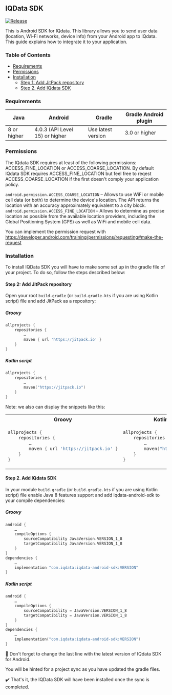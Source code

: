 ## IQData SDK

[![Release](https://jitpack.io/v/jitpack/android-example.svg)](https://jitpack.io/#jitpack/android-example)

This is Android SDK for IQdata. This library allows you to send user data (location, Wi-Fi networks, device info) from your Android app to IQdata. This guide explains how to integrate it to your application.

### Table of Contents
- [Requirements](#requirements)
- [Permissions](#permissions)
- [Installation](#installation)
    - [Step 1: Add JitPack repository](#step-1-add-jitpack-repository)
    - [Step 2. Add IQdata SDK](#step-2-add-iqdata-sdk)

### Requirements
|Java|Android|Gradle|Gradle Android plugin|
|---|---|---|---|
|8 or higher|4.0.3 (API Level 15) or higher|Use latest version|3.0 or higher|

### Permissions
The IQdata SDK requires at least of the following permissions: ACCESS_FINE_LOCATION or ACCESS_COARSE_LOCATION. By default IQdata SDK requires ACCESS_FINE_LOCATION but feel free to reqest ACCESS_COARSE_LOCATION if the first doesn't comply your application policy.

`android.permission.ACCESS_COARSE_LOCATION` – Allows to use WiFi or mobile cell data (or both) to determine the device's location. The API returns the location with an accuracy approximately equivalent to a city block.
`android.permission.ACCESS_FINE_LOCATION` – Allows to determine as precise location as possible from the available location providers, including the Global Positioning System (GPS) as well as WiFi and mobile cell data.

You can implement the permission request with https://developer.android.com/training/permissions/requesting#make-the-request

### Installation

To install IQData SDK you will have to make some set up in the gradle file of your project. To do so, follow the steps described below:

#### Step 2: Add JitPack repository

Open your root `build.gradle` (or `build.gradle.kts` if you are using Kotlin script) file and add JitPack as a repository:

##### Groovy
```groovy
allprojects {
    repositories {
        …
        maven { url 'https://jitpack.io' }
    }
}
```
##### Kotlin script
```kotlin
allprojects {
    repositories {
        …
        maven("https://jitpack.io")
    }
}
```
Note: we also can display the snippets like this:
<table>
<tr>
<th>Groovy</th>
<th>Kotlin script</th>
</tr>
<tr>
<td>
    
```groovy
allprojects {
    repositories {
        …
        maven { url 'https://jitpack.io' }
    }
}
```
</td>
<td>
    
```kotlin
allprojects {
    repositories {
        …
        maven("https://jitpack.io")
    }
}
```
</td>
</tr>
</table>   

#### Step 2. Add IQdata SDK

In your module `build.gradle` (or `build.gradle.kts` if you are using Kotlin script) file enable Java 8 features support and add iqdata-android-sdk to your compile dependencies:

##### Groovy
```groovy
android {
    …
    compileOptions {
        sourceCompatibility JavaVersion.VERSION_1_8
        targetCompatibility JavaVersion.VERSION_1_8
    }
}
dependencies {
    …
    implementation "com.iqdata:iqdata-android-sdk:VERSION"
}
```
##### Kotlin script
```kotlin
android {
    …
    compileOptions {
        sourceCompatibility = JavaVersion.VERSION_1_8
        targetCompatibility = JavaVersion.VERSION_1_8
    }
}
dependencies {
    …
    implementation("com.iqdata:iqdata-android-sdk:VERSION")
}
```
:small_blue_diamond: Don't forget to change the last line with the latest version of IQdata SDK for Android.

You will be hinted for a project sync as you have updated the gradle files.

:heavy_check_mark: That's it, the IQData SDK will have been installed once the sync is completed.
